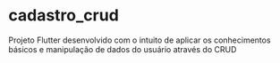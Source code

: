 # cadastro_crud

Projeto Flutter desenvolvido com o intuito de aplicar os conhecimentos básicos e manipulação de dados do usuário através do CRUD

